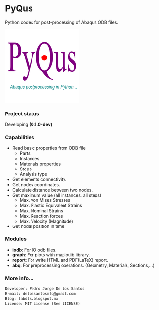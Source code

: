 # PyQus

Python codes for post-processing of Abaqus ODB files.

![](docs/source/_static/pyqus_logo.png)

### Project status

Developing **(0.1.0-dev)**

### Capabilities

* Read basic properties from ODB file
  - Parts
  - Instances
  - Materials properties
  - Steps
  - Analysis type
* Get elements connectivity.
* Get nodes coordinates.
* Calculate distance between two nodes.
* Get maximum value (all instances, all steps)
  - Max. von Mises Stresses
  - Max. Plastic Equivalent Strains
  - Max. Nominal Strains
  - Max. Reaction forces
  - Max. Velocity (Magnitude)
* Get nodal position in time

### Modules

* **iodb**: For IO odb files.
* **graph**: For plots with maplotlib library.
* **report**: For write HTML and PDF(LaTeX) report.
* **abq**: For preprocessing operations. (Geometry, Materials, Sections,...)

### More info...

```
Developer: Pedro Jorge De Los Santos
E-mail: delossantosmfq@gmail.com
Blog: labdls.blogspot.mx
License: MIT License (See LICENSE)
```

